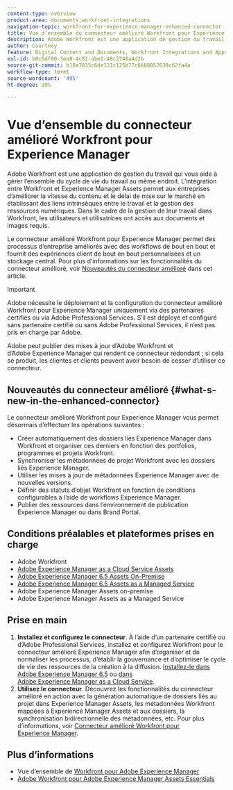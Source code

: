 ```yaml
---
content-type: overview
product-area: documents;workfront-integrations
navigation-topic: workfront-for-experience-manager-enhanced-connector
title: Vue d’ensemble du connecteur amélioré Workfront pour Experience Manager
description: Adobe Workfront est une application de gestion du travail qui vous aide à gérer l’ensemble du cycle de vie du travail au même endroit. L’intégration entre Workfront et Experience Manager Assets permet aux entreprises d’améliorer la vitesse du contenu et le délai de mise sur le marché en établissant des liens intrinsèques entre le travail et la gestion des ressources numériques. Dans le cadre de la gestion de leur travail dans Workfront, les utilisateurs et utilisatrices ont accès aux documents et images requis.
author: Courtney
feature: Digital Content and Documents, Workfront Integrations and Apps
exl-id: b0c6df90-3ea8-4c81-abe2-48c2748a4d2b
source-git-commit: b18a7835c6de131c125b77c6688057638c62fa4a
workflow-type: tm+mt
source-wordcount: '495'
ht-degree: 99%

---
```


# Vue d’ensemble du connecteur amélioré Workfront pour Experience Manager

<!-- Audited: 01/2024 -->

Adobe Workfront est une application de gestion du travail qui vous aide à gérer l’ensemble du cycle de vie du travail au même endroit. L’intégration entre Workfront et Experience Manager Assets permet aux entreprises d’améliorer la vitesse du contenu et le délai de mise sur le marché en établissant des liens intrinsèques entre le travail et la gestion des ressources numériques. Dans le cadre de la gestion de leur travail dans Workfront, les utilisateurs et utilisatrices ont accès aux documents et images requis.

Le connecteur amélioré Workfront pour Experience Manager permet des processus d’entreprise améliorés avec des workflows de bout en bout et fournit des expériences client de bout en bout personnalisées et un stockage central. Pour plus d’informations sur les fonctionnalités du connecteur amélioré, voir [Nouveautés du connecteur amélioré](#what-s-new-in-the-enhanced-connector) dans cet article.

>[!IMPORTANT]
>
>Adobe nécessite le déploiement et la configuration du connecteur amélioré Workfront pour Experience Manager uniquement via des partenaires certifiés ou via Adobe Professional Services. S’il est déployé et configuré sans partenaire certifié ou sans Adobe Professional Services, il n’est pas pris en charge par Adobe.
>
>Adobe peut publier des mises à jour d’Adobe Workfront et d’Adobe Experience Manager qui rendent ce connecteur redondant ; si cela se produit, les clientes et clients peuvent avoir besoin de cesser d’utiliser ce connecteur.

## Nouveautés du connecteur amélioré {#what-s-new-in-the-enhanced-connector}

Le connecteur amélioré Workfront pour Experience Manager vous permet désormais d’effectuer les opérations suivantes :

* Créer automatiquement des dossiers liés Experience Manager dans Workfront et organiser ces derniers en fonction des portfolios, programmes et projets Workfront.
* Synchroniser les métadonnées de projet Workfront avec les dossiers liés Experience Manager.
* Utiliser les mises à jour de métadonnées Experience Manager avec de nouvelles versions.
* Définir des statuts d’objet Workfront en fonction de conditions configurables à l’aide de workflows Experience Manager.
* Publier des ressources dans l’environnement de publication Experience Manager ou dans Brand Portal.

## Conditions préalables et plateformes prises en charge

* Adobe Workfront
* [Adobe Experience Manager as a Cloud Service Assets](https://helpx.adobe.com/fr/legal/product-descriptions/adobe-experience-manager-cloud-service.html)
* [Adobe Experience Manager 6.5 Assets On-Premise](https://helpx.adobe.com/fr/legal/product-descriptions/adobe-experience-manager-on-premise.html)
* [Adobe Experience Manager 6.5 Assets as a Managed Service](https://helpx.adobe.com/fr/legal/product-descriptions/adobe-experience-manager-managed-services.html)
* Adobe Experience Manager Assets on-premise
* Adobe Experience Manager Assets as a Managed Service

## Prise en main

1. **Installez et configurez le connecteur**. À l’aide d’un partenaire certifié ou d’Adobe Professional Services, installez et configurez Workfront pour le connecteur amélioré Experience Manager afin d’organiser et de normaliser les processus, d’établir la gouvernance et d’optimiser le cycle de vie des ressources de la création à la diffusion. [Installez-le dans Adobe Experience Manager 6.5](https://experienceleague.adobe.com/fr/docs/experience-manager-65/content/assets/integrations/workfront-integrations) ou [ dans Adobe Experience Manager as a Cloud Service](https://experienceleague.adobe.com/fr/docs/experience-manager-cloud-service/content/assets/integrations/workfront-connector-install).
1. **Utilisez le connecteur**. Découvrez les fonctionnalités du connecteur amélioré en action avec la génération automatique de dossiers liés au projet dans Experience Manager Assets, les métadonnées Workfront mappées à Experience Manager Assets et aux dossiers, la synchronisation bidirectionnelle des métadonnées, etc. Pour plus d’informations, voir [Connecteur amélioré Workfront pour Experience Manager](../../../documents/workfront-and-experience-manager-integrations/workfront-for-experience-manager-enhanced-connector/workfront-for-aem-enhanced-connector.md).

## Plus d’informations

* Vue d’ensemble de [Workfront pour Adobe Experience Manager](https://business.adobe.com/products/workfront/aem-integration.html)
* [Adobe Workfront pour Adobe Experience Manager Assets Essentials](../../../documents/adobe-workfront-for-experience-manager-assets-essentials/workfront-for-aem-asset-essentials.md)
